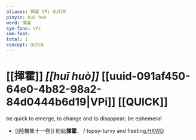 ```yaml
---
aliases: 揮霍 VPi QUICK
pinyin: huī huò
word: 揮霍
syn-func: VPi
sem-feat: 
total: 1
concept: QUICK 
---
```

# [[揮霍]] *[[huī huò]]*  [[uuid-091af450-64e0-4b82-98a2-84d0444b6d19|VPi]] [[QUICK]]
be quick to emerge, to change and to disappear; be ephemeral
 - [[陸機集十一卷]] 紛紜**揮霍**， / topsy-turvy and fleeting,[HXWD](https://hxwd.org/textview.html?location=CH2b1575_CHANT_001-6a.4)